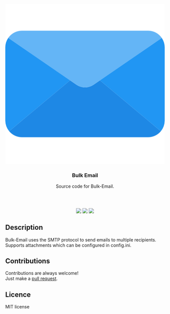 <p align="center">
<img src="attachments/email.png"/>
<br/>
<h3 align="center">Bulk Email</h3>
<p align="center">Source code for Bulk-Email.</p>
<h2></h2>
</p>
<br />

<p align="center">
<a href="../../issues"><img src="https://img.shields.io/github/issues/aminbeigi/Bulk-Email.svg?style=flat-square" /></a>
<a href="../../pulls"><img src="https://img.shields.io/github/issues-pr/aminbeigi/Bulk-Email.svg?style=flat-square" /></a>
<img src="https://img.shields.io/github/license/aminbeigi/Bulk-Email?style=flat-square">
</p>

## Description
Bulk-Email uses the SMTP protocol to send emails to multiple recipients.  
Supports attachments which can be configured in config.ini.

## Contributions
Contributions are always welcome!  
Just make a [pull request](../../pulls).

## Licence
MIT license
